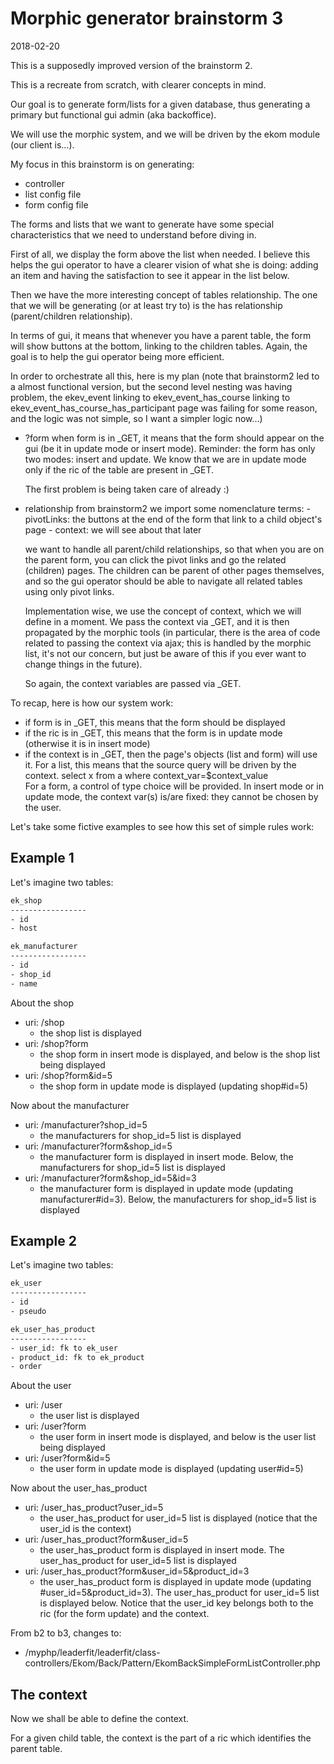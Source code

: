 Morphic generator brainstorm 3
===========================
2018-02-20



This is a supposedly improved version of the brainstorm 2.

This is a recreate from scratch, with clearer concepts in mind.





Our goal is to generate form/lists for a given database, thus generating a primary but functional gui admin (aka backoffice).

We will use the morphic system, and we will be driven by the ekom module (our client is...).

My focus in this brainstorm is on generating:


- controller
- list config file
- form config file


The forms and lists that we want to generate have some special characteristics that we need to understand before diving in.



First of all, we display the form above the list when needed.
I believe this helps the gui operator to have a clearer vision of what she is doing: adding an item and having the satisfaction
to see it appear in the list below.


Then we have the more interesting concept of tables relationship.
The one that we will be generating (or at least try to) is the has relationship (parent/children relationship).


In terms of gui, it means that whenever you have a parent table, the form will show buttons at the bottom,
linking to the children tables. 
Again, the goal is to help the gui operator being more efficient.

In order to orchestrate all this, here is my plan (note that brainstorm2 led to a almost functional version,
but the second level nesting was having problem, the ekev_event linking to ekev_event_has_course linking to ekev_event_has_course_has_participant
page was failing for some reason, and the logic was not simple, so I want a simpler logic now...)


- ?form
    when form is in _GET, it means that the form should appear on the gui (be it in update mode or insert mode).
    Reminder: the form has only two modes: insert and update.
    We know that we are in update mode only if the ric of the table are present in _GET.
    
    The first problem is being taken care of already :)
    
- relationship
    from brainstorm2 we import some nomenclature terms:
        - pivotLinks: the buttons at the end of the form that link to a child object's page
        - context: we will see about that later
        
    we want to handle all parent/child relationships, so that when you are on the parent form,
    you can click the pivot links and go the related (children) pages.
    The children can be parent of other pages themselves, and so the gui operator should be able
    to navigate all related tables using only pivot links.
    
    Implementation wise, we use the concept of context, which we will define in a moment.
    We pass the context via _GET, and it is then propagated by the morphic tools
    (in particular, there is the area of code related to passing the context via ajax; this is handled
    by the morphic list, it's not our concern, but just be aware of this if you ever want to change things
    in the future).
    
    So again, the context variables are passed via _GET.
    
    
    
To recap, here is how our system work:

- if form is in _GET, this means that the form should be displayed
- if the ric is in _GET, this means that the form is in update mode (otherwise it is in insert mode)
- if the context is in _GET, then the page's objects (list and form) will use it.
        For a list, this means that the source query will be driven by the context.
                select x from a where context_var=$context_value   
        For a form, a control of type choice will be provided.
        In insert mode or in update mode, the context var(s) is/are fixed: they cannot be chosen by the user.
        
        
        
Let's take some fictive examples to see how this set of simple rules work:

Example 1
--------------
Let's imagine two tables:


```txt
ek_shop
-----------------
- id             
- host   

ek_manufacturer
-----------------
- id        
- shop_id        
- name   

```


About the shop
- uri: /shop
    - the shop list is displayed
- uri: /shop?form
    - the shop form in insert mode is displayed, and below is the shop list being displayed
- uri: /shop?form&id=5
    - the shop form in update mode is displayed (updating shop#id=5)
    
Now about the manufacturer    
- uri: /manufacturer?shop_id=5
    - the manufacturers for shop_id=5 list is displayed
- uri: /manufacturer?form&shop_id=5
    - the manufacturer form is displayed in insert mode. Below, the manufacturers for shop_id=5 list is displayed
- uri: /manufacturer?form&shop_id=5&id=3
    - the manufacturer form is displayed in update mode (updating manufacturer#id=3). Below, the manufacturers for shop_id=5 list is displayed
    
    
    
    
Example 2
--------------
Let's imagine two tables:


```txt
ek_user
-----------------
- id             
- pseudo  

ek_user_has_product
-----------------
- user_id: fk to ek_user
- product_id: fk to ek_product        
- order

```


About the user
- uri: /user
    - the user list is displayed
- uri: /user?form
    - the user form in insert mode is displayed, and below is the user list being displayed
- uri: /user?form&id=5
    - the user form in update mode is displayed (updating user#id=5)
    
Now about the user_has_product
- uri: /user_has_product?user_id=5
    - the user_has_product for user_id=5 list is displayed  (notice that the user_id is the context)
- uri: /user_has_product?form&user_id=5
    - the user_has_product form is displayed in insert mode. The user_has_product for user_id=5 list is displayed
- uri: /user_has_product?form&user_id=5&product_id=3
    - the user_has_product form is displayed in update mode (updating #user_id=5&product_id=3). 
        The user_has_product for user_id=5 list is displayed below.
        Notice that the user_id key belongs both to the ric (for the form update) and the context.
   
     


From b2 to b3, changes to:

- /myphp/leaderfit/leaderfit/class-controllers/Ekom/Back/Pattern/EkomBackSimpleFormListController.php

 



The context
---------------
Now we shall be able to define the context.

For a given child table, the context is the part of a ric which identifies the parent table.






    
                    
     

